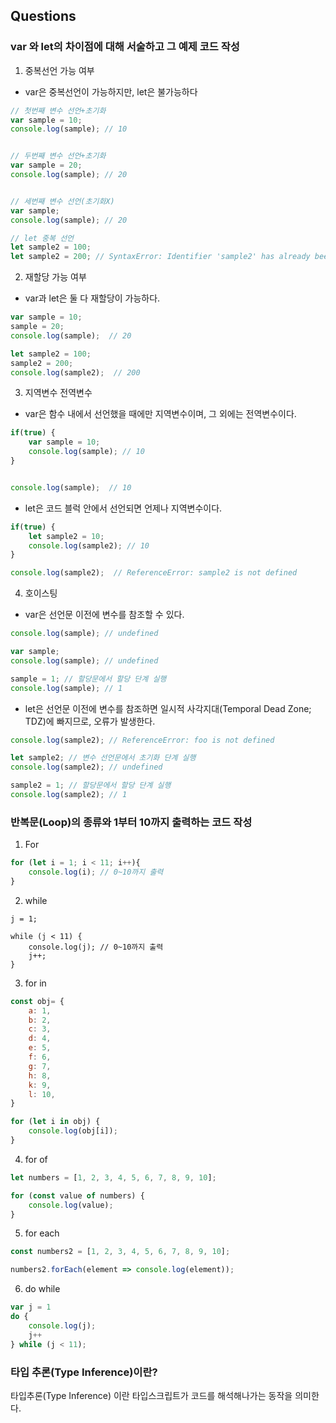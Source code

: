 ## Questions

### var 와 let의 차이점에 대해 서술하고 그 예제 코드 작성

1. 중복선언 가능 여부 
  - var은 중복선언이 가능하지만, let은 불가능하다
``` javascript
// 첫번째 변수 선언+초기화
var sample = 10;
console.log(sample); // 10


// 두번째 변수 선언+초기화
var sample = 20;
console.log(sample); // 20


// 세번째 변수 선언(초기화X)
var sample;
console.log(sample); // 20
```

```javascript
// let 중복 선언
let sample2 = 100;
let sample2 = 200; // SyntaxError: Identifier 'sample2' has already been declared
```

2. 재할당 가능 여부
  - var과 let은 둘 다 재할당이 가능하다.
```javascript
var sample = 10;
sample = 20;
console.log(sample);  // 20

let sample2 = 100;
sample2 = 200;
console.log(sample2);  // 200
```

3. 지역변수 전역변수
  - var은 함수 내에서 선언했을 때에만 지역변수이며, 그 외에는 전역변수이다.
```javascript
if(true) {
    var sample = 10;
    console.log(sample); // 10
}


console.log(sample);  // 10
```
  - let은 코드 블럭 안에서 선언되면 언제나 지역변수이다.
```javascript
if(true) {
    let sample2 = 10;
    console.log(sample2); // 10
}

console.log(sample2);  // ReferenceError: sample2 is not defined
```

4. 호이스팅
  - var은 선언문 이전에 변수를 참조할 수 있다.
```javascript
console.log(sample); // undefined

var sample;
console.log(sample); // undefined

sample = 1; // 할당문에서 할당 단계 실행
console.log(sample); // 1
```
  - let은 선언문 이전에 변수를 참조하면 일시적 사각지대(Temporal Dead Zone; TDZ)에 빠지므로, 오류가 발생한다.
```javascript
console.log(sample2); // ReferenceError: foo is not defined

let sample2; // 변수 선언문에서 초기화 단계 실행
console.log(sample2); // undefined

sample2 = 1; // 할당문에서 할당 단계 실행
console.log(sample2); // 1
```

### 반복문(Loop)의 종류와 1부터 10까지 출력하는 코드 작성
1. For
```javascript
for (let i = 1; i < 11; i++){
    console.log(i); // 0~10까지 출력
}
```
2. while
```javascriptvar 
j = 1;

while (j < 11) { 
    console.log(j); // 0~10까지 출력
    j++; 
}
```
3. for in
```javascript
const obj= {
    a: 1,
    b: 2,
    c: 3,
    d: 4,
    e: 5,
    f: 6,
    g: 7,
    h: 8,
    k: 9,
    l: 10,
}

for (let i in obj) {
    console.log(obj[i]);
}
```
4. for of
```javascript
let numbers = [1, 2, 3, 4, 5, 6, 7, 8, 9, 10];

for (const value of numbers) {
    console.log(value);
}
```
5. for each
```javascript
const numbers2 = [1, 2, 3, 4, 5, 6, 7, 8, 9, 10];

numbers2.forEach(element => console.log(element));
```
6. do while
```javascript
var j = 1
do {
	console.log(j);
    j++ 
} while (j < 11);
```

### 타입 추론(Type Inference)이란?
타입추론(Type Inference) 이란 타입스크립트가 코드를 해석해나가는 동작을 의미한다.
